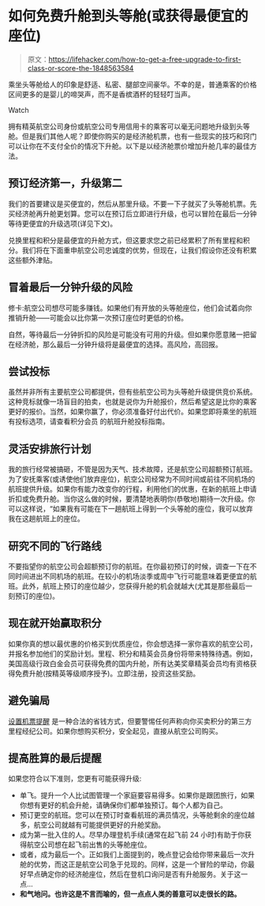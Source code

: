 # 如何免费升舱到头等舱(或获得最便宜的座位)

> 原文：<https://lifehacker.com/how-to-get-a-free-upgrade-to-first-class-or-score-the-1848563584>

乘坐头等舱给人的印象是舒适、私密、腿部空间豪华。不幸的是，普通乘客的价格区间更多的是婴儿的啼哭声，而不是香槟酒杯的轻轻叮当声。

Watch

拥有精英航空公司身份或航空公司专用信用卡的乘客可以毫无问题地升级到头等舱。但是我们其他人呢？即使你购买的是经济舱机票，也有一些现实的技巧和窍门可以让你在不支付全价的情况下升舱。以下是以经济舱票价增加升舱几率的最佳方法。

## **预订经济第一，升级第二**

我们的首要建议是买便宜的，然后从那里升级。不要一下子就买了头等舱机票。先买经济舱再升舱更划算。您可以在预订后立即进行升级，也可以冒险在最后一分钟等待更便宜的升级选项(详见下文)。

兑换里程和积分是最便宜的升舱方式，但这要求您之前已经累积了所有里程和积分。我们将在下面重申航空公司忠诚度的优势，但现在，让我们假设你还没有积累这些额外津贴。

## **冒着最后一分钟升级的风险**

修卡:航空公司想尽可能多赚钱。如果他们有开放的头等舱座位，他们会试着向你推销升舱——可能会以比你第一次预订座位时更低的价格。

自然，等待最后一分钟折扣的风险是可能没有可用的升级。但如果你愿意赌一把留在经济舱，那么最后一分钟升级将是最便宜的选择。高风险，高回报。

## **尝试投标**

虽然并非所有主要航空公司都提供，但有些航空公司为头等舱升级提供竞价系统。这种竞标就像一场盲目的拍卖，也就是说你为升舱报价，然后希望这是比你的乘客更好的报价。当然，如果你赢了，你必须准备好付出代价。如果您即将乘坐的航班有投标选项，请查看积分会员 的航班升舱投标指南。

## **灵活安排旅行计划**

我的旅行经常被搞砸，不管是因为天气、技术故障，还是航空公司超额预订航班。为了安抚乘客(或诱使他们放弃座位)，航空公司经常为不同时间或前往不同机场的航班提供升级。如果你有能力改变你的行程，利用他们的优惠，在新的航班上申请折扣或免费升舱。当你这么做的时候，要清楚地表明你(恭敬地)期待一次升级。你可以这样说，“如果我有可能在下一趟航班上得到一个头等舱的座位，我可以放弃我在这趟航班上的座位。

## **研究不同的飞行路线**

不要指望你的航空公司会超额预订你的航班。在你最初预订的时候，调查一下在不同时间进出不同机场的航班。在较小的机场淡季或周中飞行可能意味着更便宜的航班。此外，航班上预订的座位越少，您获得升舱的机会就越大(尤其是那些最后一刻预订的座位)。

## **现在就开始赢取积分**

如果你真的想以最优惠的价格买到优质座位，你会想选择一家你喜欢的航空公司，并报名参加他们的奖励计划。里程、积分和精英会员身份将带来特殊待遇。例如，美国高级行政白金会员可获得免费的国内升舱，所有达美奖章精英会员均有资格获得免费升舱(按精英等级顺序授予)。立即注册，投资这些奖励。

## **避免骗局**

[设置机票提醒](https://lifehacker.com/get-cheaper-airfare-alerts-for-nearby-airports-with-goo-1839692149) 是一种合法的省钱方式，但要警惕任何声称向你买卖积分的第三方里程经纪公司。如果你想购买积分，安全起见，直接从航空公司购买。

## **提高胜算的最后提醒**

如果您符合以下准则，您更有可能获得升级:

*   单飞。提升一个人比试图管理一个家庭要容易得多。如果你是跟团旅行，如果你想有更好的机会升舱，请确保你们都单独预订。每个人都为自己。
*   预订更空的航班。您可以在预订时查看航班的满员情况，头等舱剩余的座位越多，航空公司就越有可能提供更好的升舱奖励。
*   成为第一批入住的人。尽早办理登机手续(通常在起飞前 24 小时)有助于你获得航空公司想在起飞前出售的头等舱座位。
*   或者，成为最后一个。正如我们上面提到的，晚点登记会给你带来最后一次升舱的优势，而这正是航空公司急于兑现的。同样，这是一个冒险的举动，你最好早点确定你的经济舱座位，然后在登机口询问是否有升舱服务。关于这一点…
*   **和气地问。也许这是不言而喻的，但一点点人类的善意可以走很长的路。**